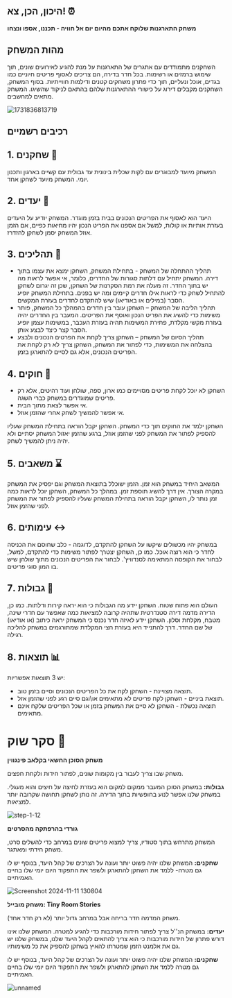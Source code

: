## היכון, הכן, צא! ⏰
**משחק התארגנות שלוקח אתכם מהיום יום אל חוויה - תכננו, אספו ונצחו**

## מהות המשחק
השחקנים מתמודדים עם אתגרים של התארגנות על מנת להגיע לאירועים שונים, תוך שימוש ברמזים או רשימות. בכל חדר בדירה, הם צריכים לאסוף פריטים חיוניים כמו בגדים, אוכל ונעליים, תוך כדי פתרון משחקים קטנים ודילמות חווייתיות. בסוף המשחק, השחקנים מקבלים דירוג על כישורי ההתארגנות שלהם בהתאם לניקוד שהשיגו.
המשחק מתאים למחשבים.

![1731836813719](https://github.com/user-attachments/assets/bb95115e-b4a0-4694-83eb-30f22461e7d1)

## רכיבים רשמיים
## 1. שחקנים 👾
המשחק מיועד למבוגרים עם לקות שכלית בינונית עד גבולית עם קשיים בארגון ותכנון יומי.
המשחק מיועד לשחקן אחד.

## 2. יעדים 🎯
היעד הוא לאסוף את הפריטים הנכונים בבית בזמן מוגדר.
המשחק יודיע על היעדים בעזרת אותיות או קולות, למשל אם אספנו את הפריט הנכון יהיו מחיאות כפיים, אם הזמן אוזל המשחק יסמן לשחקן להזדרז.

## 3. תהליכים 🎲
 - תהליך ההתחלה של המשחק - בתחילת המשחק, השחקן ימצא את עצמו בתוך דירה. המשחק יתחיל עם דלתות סגורות של החדרים, כלומר, אי אפשר לראות מה יש בתוך החדר. זה מעלה את רמת הסקרנות של השחקן, שכן זה יגרום לשחקן להתחיל לשחק כדי לראות אילו חדרים קיימים ומה יש        בפנים. בתחילת המשחק יופיע הסבר (במילים או באודיאו) שיש להתקדם לחדרים בעזרת המקשים.
- תהליך הליבה של המשחק – השחקן עובר בין חדרים בהמהלך כל המשחק, פותר משימות כדי להשיג את הפריט הנכון ואוסף את הפריטים. המעבר בין החדרים יהיה בעזרת מקשי מקלדת, פתירת המשימות תהיה בעזרת העכבר, במשימות עצמן יופיע הסבר קצר כיצד לבצע אותן.
- תהליך הסיום של המשחק – השחקן צריך לקחת את הפרטים הנכונים ולבצע בהצלחה את המשימות, כדי לפתור את המשחק, השחקן צריך לא רק לקחת את הפריטים הנכונים, אלא גם לסיים להתארגן בזמן.

## 4. חוקים 📓
- השחקן לא יוכל לקחת פריטים מסויימים כמו ארון, ספה, שולחן ועוד רהיטים, אלא רק פריטים שמוגדרים במשחק כברי השגה.
- אי אפשר לצאת מתוך הבית.
- אי אפשר להמשיך לשחק אחרי שהזמן אוזל.
  
השחקן ילמד את החוקים תוך כדי המשחק.
השחקן יקבל הוראה בתחילת המשחק שעליו להספיק לפתור את המשחק לפני שהזמן אוזל, ברגע שהזמן יאזול המשחק יסתיים ולא יהיה ניתן להמשיך לשחק.

## 5. משאבים ⌛
המשאב היחיד במשחק הוא זמן.
הזמן ישוכלל בתוצאת המשחק וגם יפסיק את המשחק במקרה הצורך.
אין דרך להשיג תוספת זמן.
במהלך כל המשחק, השחקן יוכל לראות כמה זמן נותר לו, השחקן יקבל הוראה בתחילת המשחק שעליו להספיק לפתור את המשחק לפני שהזמן אוזל.

## 6. עימותים ↔️
במשחק יהיו מכשולים שיקשו על השחקן להתקדם, לדוגמה - כלב שחוסם את הכניסה לחדר כי הוא רוצה אוכל.
כמו כן, השחקן יצטרך לפתור משימות כדי להתקדם, למשל, לבחור את הקופסה המתאימה לסנדוויץ'. לבחור את הפריטים הנכונים מתוך שולחן שיש בו המון סוגי פריטים.

## 7. גבולות 🚧
העולם הוא פתוח שטוח.
השחקן יידע מה הגבולות כי הוא יראה קירות ודלתות. כמו כן, הדירה מדמה דירה סטנדרטית שתהיה קרובה למציאות כמה שאפשר עם חדרי שינה, מטבח, מקלחת וסלון.
השחקן יידע לאיזה חדר נכנס כי המשחק יראה כיתוב (או אודיאו) של שם החדר.
דרך להתנייד היא בעזרת חצי המקלדת שמתורגמים במשחק להליכה רגילה.

## 8. תוצאות 📊
יש 3 תוצאות אפשריות:
- תוצאה מצויינת - השחקן לקח את כל הפריטים הנכונים וסיים בזמן טוב.
- תוצאת ביניים - השחקן לקח פריטים לא מתאימים או\וגם סיים רגע לפני שהזמן אזל.
- תוצאה נכשלת - השחקן לא סיים את המשחק בזמן או שכל הפריטים שלקח אינם מתאימים.
  
# סקר שוק 📃
**משחק הסוכן החשאי בקלאב פינגווין**

משחק שבו צריך לעבור בין מקומות שונים, לפתור חידות ולקחת חפצים.

**גבולות:** במשחק הסוכן המעבר ממקום למקום הוא בעזרת לחיצה על חיצים והוא מעגלי. במשחק שלנו אפשר לנוע בחופשיות בתוך הדירה. זה נותן לשחקן תחושה שקרובה יותר למציאות.

![step-1-12](https://github.com/user-attachments/assets/6637d328-252b-4d65-8ca8-40873534d676)
  
  
**גורדי בהרפתקה מהסרטים**

המשחק מתרחש בתוך סטודיו, צריך למצוא פריטים שונים במרחב כדי להשלים סרט, משחק חידתי ומאתגר.

**שחקנים:** המשחק שלנו יהיה פשוט יותר ועונה על הצרכים של קהל היעד, בנוסף יש לו גם מטרה- ללמד את השחקן להתארגן ולשפר את התפקוד היום יומי שלו בחיים האמיתיים.

![Screenshot 2024-11-11 130804](https://github.com/user-attachments/assets/01a02609-ebf8-46a5-91f6-ebc8a35ea2dc)


**משחק מובייל: Tiny Room Stories**

משחק המדמה חדר בריחה אבל במרחב גדול יותר (לא רק חדר אחד).

**יעדים:** במשחק הנ''ל צריך לפתור חידות מורכבות כדי להגיע למטרה. המשחק שלנו אינו דורש פתרון של חידות מורכבות כי הוא צריך להתאים לקהל היעד שלנו, במשחק שלנו יש גם את אלמנט הזמן שמטרתו להאיץ בשחקן להספיק את כל משימותיו.
  
**שחקנים:** המשחק שלנו יהיה פשוט יותר ועונה על הצרכים של קהל היעד, בנוסף יש לו גם מטרה ללמד את השחקן להתארגן ולשפר את התפקוד היום יומי שלו בחיים האמיתיים.

![unnamed](https://github.com/user-attachments/assets/9994fb1c-d1b9-4b49-9925-9fb6e223987c)




